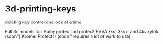 # 3d-printing-keys
deleting key control one lock at a time


Full 3d models for: 
Abloy protec and protec2 
EVVA 3ks, 3ks+, and 4ks
xylok (soon™)
Kromer Protector (soon™ requires a lot of work to use)
